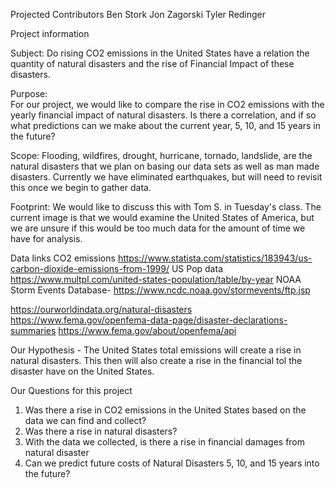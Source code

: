 Projected Contributors
  Ben Stork
  Jon Zagorski
  Tyler Redinger
  
Project information 

 Subject:
  Do rising CO2 emissions in the United States have a relation the quantity of natural disasters and the rise of Financial Impact of these disasters.

Purpose:  
  For our project, we would  like to compare the rise in CO2 emissions with the yearly financial impact of natural disasters.  Is there a correlation, and if so what predictions     can we make about the current year, 5, 10, and 15 years in the future?

Scope:
  Flooding, wildfires, drought, hurricane, tornado, landslide, are the natural disasters that we plan on basing our data sets as well as man made disasters.  Currently we have       eliminated earthquakes, but will need to revisit this once we begin to gather data.    

Footprint:
  We would like to discuss this with Tom S. in Tuesday's class. The current image is that we would examine the United States of America, but we are unsure if this would be too       much data for the amount of time we have for analysis.   


Data links
CO2 emissions
  https://www.statista.com/statistics/183943/us-carbon-dioxide-emissions-from-1999/
US Pop data
  https://www.multpl.com/united-states-population/table/by-year
NOAA Storm Events Database-
  https://www.ncdc.noaa.gov/stormevents/ftp.jsp

  https://ourworldindata.org/natural-disasters
  https://www.fema.gov/openfema-data-page/disaster-declarations-summaries
  https://www.fema.gov/about/openfema/api
  
  
  
Our Hypothesis -
  The United States total emissions will create a rise in natural disasters. This then will also create a rise in the financial tol the disaster have on the United States. 
  
Our Questions for this project
1.  Was there a rise in CO2 emissions in the United States based on the data we can find and collect?
2.  Was there a rise in natural disasters?
3.  With the data we collected, is there a rise in financial damages from natural disaster
4.  Can we predict future costs of Natural Disasters 5, 10, and 15 years into the future?
